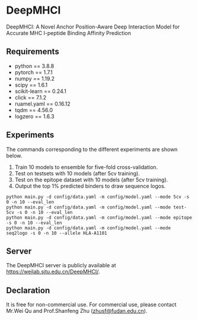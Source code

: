 # DeepMHCI
DeepMHCI: A Novel Anchor Position-Aware Deep Interaction Model for Accurate MHC I-peptide Binding Affinity Prediction

## Requirements
* python == 3.8.8
* pytorch == 1.7.1
* numpy == 1.19.2
* scipy == 1.6.1
* scikit-learn == 0.24.1
* click == 7.1.2
* ruamel.yaml == 0.16.12
* tqdm == 4.56.0
* logzero == 1.6.3

## Experiments
The commands corresponding to the different experiments are shown below.
1. Train 10 models to ensemble for five-fold cross-validation.
2. Test on testsets with 10 models (after 5cv training).
3. Test on the epitope dataset with 10 models (after 5cv training).
4. Output the top 1% predicted binders to draw sequence logos.

```
python main.py -d config/data.yaml -m config/model.yaml --mode 5cv -s 0 -n 10 --eval_len
python main.py -d config/data.yaml -m config/model.yaml --mode test-5cv -s 0 -n 10 --eval_len
python main.py -d config/data.yaml -m config/model.yaml --mode epitope -s 0 -n 10 --eval_len
python main.py -d config/data.yaml -m config/model.yaml --mode seq2logo -s 0 -n 10 --allele HLA-A1101
```
## Server
The DeepMHCI server is publicly available at https://weilab.sjtu.edu.cn/DeepMHCI/.

## Declaration
It is free for non-commercial use. For commercial use, please contact Mr.Wei Qu and Prof.Shanfeng Zhu (zhusf@fudan.edu.cn).
